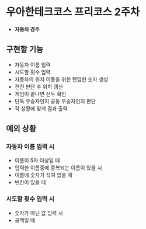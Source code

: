 # 우아한테크코스 프리코스 2주차
+ **자동차 경주**

## 구현할 기능
+ 자동차 이름 입력
+ 시도할 횟수 입력
+ 자동차의 위치 이동을 위한 랜덤한 숫자 생성
+ 전진 판단 후 위치 갱신
+ 게임이 끝나면 선두 확인
+ 단독 우승자인지 공동 우승자인지 판단
+ 각 상황에 맞게 결과 출력

## 예외 상황
### 자동차 이름 입력 시
+ 이름이 5자 이상일 때 
+ 입력한 이름중에 중복되는 이름이 있을 시
+ 이름에 숫자가 섞여 있을 때
+ 빈칸이 있을 때

### 시도할 횟수 입력 시 
+ 숫자가 아닌 값 입력 시
+ 공백일 때

